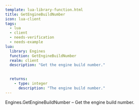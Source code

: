 ```yaml
---
template: lua-library-function.html
title: GetEngineBuildNumber
icon: lua-client
tags:
  - lua
  - client
  - needs-verification
  - needs-example
lua:
  library: Engines
  function: GetEngineBuildNumber
  realm: client
  description: "Get the engine build number."
  
  
  returns:
    - type: integer
      description: "The engine build number."
---
```


<div class="lua__search__keywords">
Engines.GetEngineBuildNumber &#x2013; Get the engine build number.
</div>

